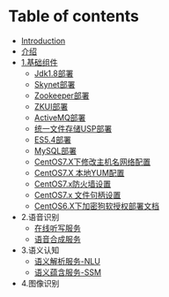 # Table of contents

* [Introduction](README.md)
* [介绍](jie-shao.md)
* [1.基础组件](1.-ji-chu-zu-jian/README.md)
  * [Jdk1.8部署](1.-ji-chu-zu-jian/jdk1.8-bu-shu.md)
  * [Skynet部署](1.-ji-chu-zu-jian/skynet-bu-shu.md)
  * [Zookeeper部署](1.-ji-chu-zu-jian/zookeeper-bu-shu.md)
  * [ZKUI部署](1.-ji-chu-zu-jian/zkui-bu-shu.md)
  * [ActiveMQ部署](1.-ji-chu-zu-jian/activemq-bu-shu.md)
  * [统一文件存储USP部署](1.-ji-chu-zu-jian/tong-yi-wen-jian-cun-chu-usp-bu-shu.md)
  * [ES5.4部署](1.-ji-chu-zu-jian/es5.4-bu-shu.md)
  * [MySQL部署](1.-ji-chu-zu-jian/mysql-bu-shu.md)
  * [CentOS7.X下修改主机名网络配置](1.-ji-chu-zu-jian/centos7.x-xia-xiu-gai-zhu-ji-ming-wang-luo-pei-zhi.md)
  * [CentOS7.X 本地YUM配置](1.-ji-chu-zu-jian/centos7.x-ben-di-yum-pei-zhi.md)
  * [CentOS7.x防火墙设置](1.-ji-chu-zu-jian/centos7.x-fang-huo-qiang-she-zhi.md)
  * [CentOS7.x 文件句柄设置](1.-ji-chu-zu-jian/centos7.x-wen-jian-ju-bing-she-zhi.md)
  * [CentOS6.X下加密狗软授权部署文档](1.-ji-chu-zu-jian/centos6.x-xia-jia-mi-gou-ruan-shou-quan-bu-shu-wen-dang.md)
* 2.语音识别
  * [在线听写服务](2.-yu-yin-shi-bie/zai-xian-ting-xie-fu-wu.md)
  * [语音合成服务](2.-yu-yin-shi-bie/yu-yin-he-cheng-fu-wu.md)
* 3.语义认知
  * [语义解析服务-NLU](3.-yu-yi-ren-zhi/yu-yi-jie-xi-fu-wu-nlu.md)
  * [语义蕴含服务-SSM](3.-yu-yi-ren-zhi/yu-yi-yun-han-fu-wu-ssm.md)
* 4.图像识别

